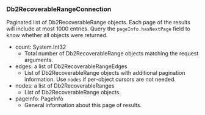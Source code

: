 ### Db2RecoverableRangeConnection
Paginated list of Db2RecoverableRange objects. Each page of the results will include at most 1000 entries. Query the `pageInfo.hasNextPage` field to know whether all objects were returned.

- count: System.Int32
  - Total number of Db2RecoverableRange objects matching the request arguments.
- edges: a list of Db2RecoverableRangeEdges
  - List of Db2RecoverableRange objects with additional pagination information. Use `nodes` if per-object cursors are not needed.
- nodes: a list of Db2RecoverableRanges
  - List of Db2RecoverableRange objects.
- pageInfo: PageInfo
  - General information about this page of results.
